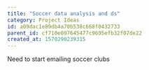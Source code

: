 ```yaml
---
title: "Soccer data analysis and ds"
category: Project Ideas
id: a09dac1e89db4a70b538c668f0432733
parent_id: cf710e097645477c9695efb32f07de22
created_at: 1570290239315
---
```


Need to start emailing soccer clubs
    